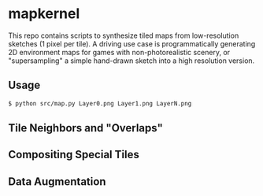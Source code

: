 # mapkernel

This repo contains scripts to synthesize tiled maps from low-resolution sketches (1 pixel per tile). A driving use case is programmatically generating 2D environment maps for games with non-photorealistic scenery, or "supersampling" a simple hand-drawn sketch into a high resolution version.

## Usage

```bash
$ python src/map.py Layer0.png Layer1.png LayerN.png
```

## Tile Neighbors and "Overlaps"

## Compositing Special Tiles

## Data Augmentation
